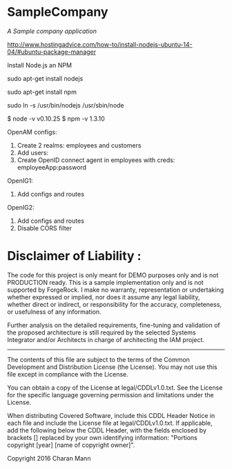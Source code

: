 # SampleCompany

*A Sample company application*

http://www.hostingadvice.com/how-to/install-nodejs-ubuntu-14-04/#ubuntu-package-manager

Install Node.js an NPM

sudo apt-get install nodejs

sudo apt-get install npm

sudo ln -s /usr/bin/nodejs /usr/sbin/node

$ node -v
v0.10.25
$ npm -v
1.3.10

OpenAM configs:
1. Create 2 realms: employees and customers
2. Add users:
3. Create OpenID connect agent in employees with creds: employeeApp:password

OpenIG1:
1. Add configs and routes

OpenIG2:
1. Add configs and routes
2. Disable CORS filter

Disclaimer of Liability :
=========================
The code for this project is only meant for DEMO purposes only and is not PRODUCTION ready. This is a sample implementation only and is not supported by ForgeRock.
I make no warranty, representation or undertaking whether expressed or implied, nor does it assume any legal liability, whether direct or indirect, or responsibility for the accuracy,
completeness, or usefulness of any information.

Further analysis on the detailed requirements, fine-tuning and validation of the proposed architecture is still required by the selected Systems Integrator and/or Architects in charge of
architecting the IAM project.

* * *

The contents of this file are subject to the terms of the Common Development and
Distribution License (the License). You may not use this file except in compliance with the
License.

You can obtain a copy of the License at legal/CDDLv1.0.txt. See the License for the
specific language governing permission and limitations under the License.

When distributing Covered Software, include this CDDL Header Notice in each file and include
the License file at legal/CDDLv1.0.txt. If applicable, add the following below the CDDL
Header, with the fields enclosed by brackets [] replaced by your own identifying
information: "Portions copyright [year] [name of copyright owner]".

Copyright 2016 Charan Mann
